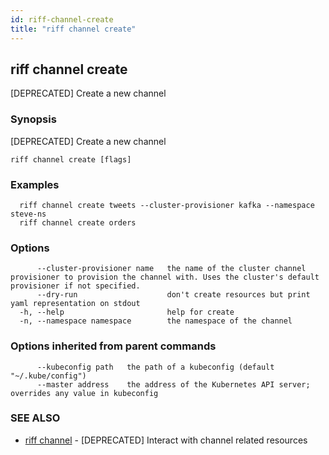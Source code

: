 ```yaml
---
id: riff-channel-create
title: "riff channel create"
---
```

## riff channel create

[DEPRECATED] Create a new channel

### Synopsis

[DEPRECATED] Create a new channel

```
riff channel create [flags]
```

### Examples

```
  riff channel create tweets --cluster-provisioner kafka --namespace steve-ns
  riff channel create orders
```

### Options

```
      --cluster-provisioner name   the name of the cluster channel provisioner to provision the channel with. Uses the cluster's default provisioner if not specified.
      --dry-run                    don't create resources but print yaml representation on stdout
  -h, --help                       help for create
  -n, --namespace namespace        the namespace of the channel
```

### Options inherited from parent commands

```
      --kubeconfig path   the path of a kubeconfig (default "~/.kube/config")
      --master address    the address of the Kubernetes API server; overrides any value in kubeconfig
```

### SEE ALSO

* [riff channel](riff_channel.md)	 - [DEPRECATED] Interact with channel related resources

